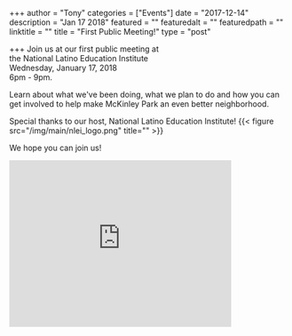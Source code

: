 
+++
author = "Tony"
categories = ["Events"]
date = "2017-12-14"
description = "Jan 17 2018"
featured = ""
featuredalt = ""
featuredpath = ""
linktitle = ""
title = "First Public Meeting!"
type = "post"

+++
Join us at our first public meeting at </br>the National Latino Education Institute </br>Wednesday, January 17, 2018 
</br>6pm - 9pm. 

Learn about what we've been doing, what we plan to do and how you can get involved to help make McKinley Park an even better neighborhood.

Special thanks to our host, National Latino Education Institute!
{{< figure src="/img/main/nlei_logo.png" title="" >}}

We hope you can join us! 

<iframe src="https://www.google.com/maps/embed?pb=!1m14!1m8!1m3!1d11893.028762988199!2d-87.6758909!3d41.8227597!3m2!1i1024!2i768!4f13.1!3m3!1m2!1s0x0%3A0xecf7d24e259f0d83!2sNational+Latino+Education+Institute.!5e0!3m2!1sen!2sus!4v1513443521389" width="400" height="300" frameborder="0" style="border:0" allowfullscreen></iframe>
